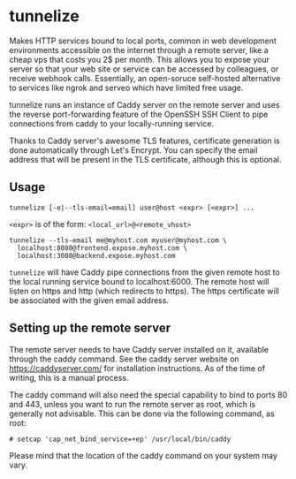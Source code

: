 # tunnelize

Makes HTTP services bound to local ports, common in web development environments accessible on the internet through a remote server, like a cheap vps that costs you 2$ per month. This allows you to expose your server so that your web site or service can be accessed by colleagues, or receive webhook calls. Essentially, an open-soruce self-hosted alternative to services like ngrok and serveo which have limited free usage.

tunnelize runs an instance of Caddy server on the remote server and uses the reverse port-forwarding feature of the OpenSSH SSH Client to pipe connections from caddy to your locally-running service.

Thanks to Caddy server's awesome TLS features, certificate generation is done automatically through Let's Encrypt. You can specify the email address that will be present in the TLS certificate, although this is optional.

## Usage

`tunnelize [-e|--tls-email=email] user@host <expr> [<expr>] ...`

`<expr>` is of the form: `<local_url>@<remote_vhost>`

```
tunnelize --tls-email me@myhost.com myuser@myhost.com \
  localhost:8080@frontend.expose.myhost.com \
  localhost:3000@backend.expose.myhost.com
```

`tunnelize` will have Caddy pipe connections from the given remote host to the local running service bound to localhost:6000. The remote host will listen on https and http (which redirects to https).  The https certificate will be associated with the given email address.

## Setting up the remote server

The remote server needs to have Caddy server installed on it, available through the caddy command. See the caddy server website on https://caddyserver.com/ for installation instructions. As of the time of writing, this is a manual process.

The caddy command will also need the special capability to bind to ports 80 and 443, unless you want to run the remote server as root, which is generally not advisable.  This can be done via the following command, as root:

```
# setcap 'cap_net_bind_service=+ep' /usr/local/bin/caddy
```

Please mind that the location of the caddy command on your system may vary.
